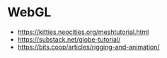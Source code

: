 # WebGL

- https://kitties.neocities.org/meshtutorial.html
- https://substack.net/globe-tutorial/
- https://bits.coop/articles/rigging-and-animation/
